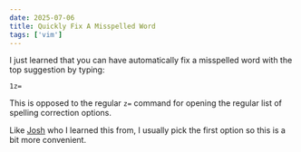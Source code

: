 ```yaml
---
date: 2025-07-06
title: Quickly Fix A Misspelled Word
tags: ['vim']
---
```


I just learned that you can have automatically fix a misspelled word with the top suggestion by typing:

```vim
1z=
```

This is opposed to the regular `z=` command for opening the regular list of spelling correction options.

Like [Josh](https://github.com/jbranchaud/til/blob/master/vim/quickly-fix-a-misspelled-word.md) who I learned this from, I usually pick the first option so this is a bit more convenient.
